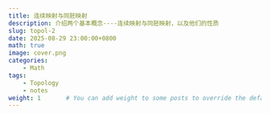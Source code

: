 ```yaml
---
title: 连续映射与同胚映射
description: 介绍两个基本概念----连续映射与同胚映射，以及他们的性质
slug: topol-2
date: 2025-08-29 23:00:00+0800
math: true
image: cover.png
categories:
    - Math
tags:
    - Topology
    - notes
weight: 1       # You can add weight to some posts to override the default sorting (date descending)
---
```


